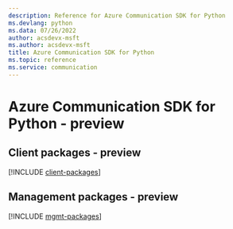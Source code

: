 ```yaml
---
description: Reference for Azure Communication SDK for Python
ms.devlang: python
ms.data: 07/26/2022
author: acsdevx-msft
ms.author: acsdevx-msft
title: Azure Communication SDK for Python
ms.topic: reference
ms.service: communication
---
```

# Azure Communication SDK for Python - preview

## Client packages - preview
[!INCLUDE [client-packages](communication-client-index.md)]
## Management packages - preview
[!INCLUDE [mgmt-packages](communication-mgmt-index.md)]